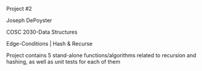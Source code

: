 Project #2

Joseph DePoyster

COSC 2030-Data Structures

Edge-Conditions | Hash & Recurse

Project contains 5 stand-alone functions/algorithms related to recursion and hashing, as well as unit tests for each of them

